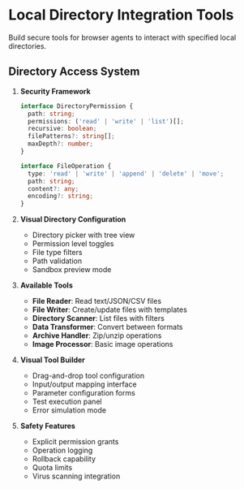 # Local Directory Integration Tools

Build secure tools for browser agents to interact with specified local directories.

## Directory Access System

1. **Security Framework**
   ```typescript
   interface DirectoryPermission {
     path: string;
     permissions: ('read' | 'write' | 'list')[];
     recursive: boolean;
     filePatterns?: string[];
     maxDepth?: number;
   }
   
   interface FileOperation {
     type: 'read' | 'write' | 'append' | 'delete' | 'move';
     path: string;
     content?: any;
     encoding?: string;
   }
   ```

2. **Visual Directory Configuration**
   - Directory picker with tree view
   - Permission level toggles
   - File type filters
   - Path validation
   - Sandbox preview mode

3. **Available Tools**
   - **File Reader**: Read text/JSON/CSV files
   - **File Writer**: Create/update files with templates
   - **Directory Scanner**: List files with filters
   - **Data Transformer**: Convert between formats
   - **Archive Handler**: Zip/unzip operations
   - **Image Processor**: Basic image operations

4. **Visual Tool Builder**
   - Drag-and-drop tool configuration
   - Input/output mapping interface
   - Parameter configuration forms
   - Test execution panel
   - Error simulation mode

5. **Safety Features**
   - Explicit permission grants
   - Operation logging
   - Rollback capability
   - Quota limits
   - Virus scanning integration
